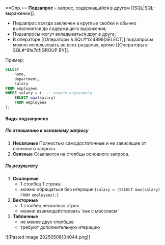 
==Опр.== **Подзапрос** – запрос, содержащийся в другом [[SQL|SQL-выражении]].

- Подзапрос всегда заключен в круглые скобки и обычно выполняется до содержащего выражения;
- Подзапросы могут вкладываться друг в друга;
- В операторе [[Операторы в SQL#^b14899|SELECT]] подзапросы можно использовать во всех разделах, кроме [[Операторы в SQL#^8fe7df|GROUP BY]].

Пример:
```sql
SELECT
	name, 
	department,
	salary
FROM employees
WHERE salary = (  -- начало подзапроса
	SELECT max(salary)
	FROM employees
);
```

#### Виды подзапросов

##### По отношению к основному запросу

1. **Несвязные**
	Полностью самодостаточные и не зависящие от основного запроса.
2. **Связные**
	Ссылаются на столбцы основного запроса.

##### По результату

1. **Скалярные**
	- 1 столбец 1 строка
	- можно обращаться без итерации (`salary = (SELECT max(salary) FROM employees);`)
2. **Векторные**
	- 1 столбец несколько строк
	- можно взаимодействовать 'как с массивом'
3. **Табличные**
	- не менее двух столбцов
	- требуют дополнительную итерацию

![[Pasted image 20250506104044.png]]
